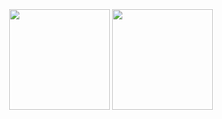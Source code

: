 <div align="center">

<img height="180em" src="https://github-readme-stats.vercel.app/api?username=GuilhermeSantos01&show_icons=true&theme=dark&include_all_commits=true&count_private=true" /> 
<img height="180em" src="https://github-readme-stats.vercel.app/api/top-langs/?username=GuilhermeSantos01&layout-compact&langs_count-16&theme=dark"/>
  
   <div>
